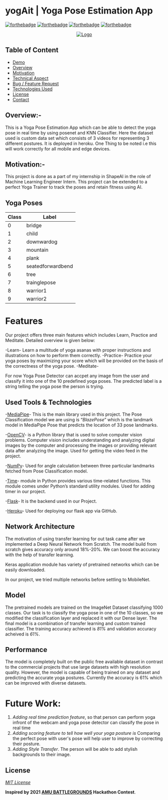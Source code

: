 # yogAit | Yoga Pose Estimation App

[![forthebadge](https://forthebadge.com/images/badges/for-you.svg)](https://forthebadge.com)
[![forthebadge](https://forthebadge.com/images/badges/built-with-love.svg)](https://forthebadge.com)
[![forthebadge](https://forthebadge.com/images/badges/makes-people-smile.svg)](https://forthebadge.com)
[![forthebadge](https://forthebadge.com/images/badges/powered-by-responsibility.svg)](https://forthebadge.com)
<!--
[![forthebadge](https://forthebadge.com/images/badges/check-it-out.svg)](https://forthebadge.com)
[![forthebadge](https://forthebadge.com/images/badges/powered-by-electricity.svg)](https://forthebadge.com)
[![forthebadge](https://forthebadge.com/images/badges/made-with-python.svg)](https://forthebadge.com)-->


<p align="center">
  <a href="https://github.com/jay-munjapara/yogAit">
    <img src="https://developers.google.com/ml-kit/images/vision/card-pose_detection.png" alt="Logo">
  </a>
</p>


## Table of Content
  * [Demo](#demo)
  * [Overview](##overview)
  * [Motivation](#motivation)
  * [Technical Aspect](#technical-aspect)
  * [Bug / Feature Request](#bug---feature-request)
  * [Technologies Used](#technologies-used)
  * [License](#license)
  * [Contact](#contact-)


## Overview:-

This is a Yoga Pose Estimation App which can be able to detect the yoga pose in real time by using posenet and KNN Classifier. Here the dataset used is custom data set which consists of 3 videos for representing 3 different postures. It is deployed in heroku. One Thing to be noted i.e this will work correctly for all mobile and edge devices.

## Motivation:-

This project is done as a part of my internship in ShapeAI in the role of Machine Learning Engineer Intern. This project can be extended to a perfect Yoga Trainer to track the poses and retain fitness using AI.


## Yoga Poses

| Class | Label |
| --- | --- |
| 0 | bridge |
| 1 | child |
| 2 | downwardog |
| 3 | mountain |
| 4 | plank |
| 5 | seatedforwardbend |
| 6 | tree |
| 7 | trainglepose |
| 8 | warrior1 |
| 9 | warrior2 |

<!--
*The training data structure look like this* 

<img src='images/train_dir.png'/>

The reason behind choosing this dataset among others-
- It has images categorized in one of the ten yoga poses
- Is publicly available
- The length of the dataset is suitble for our task with 

<img src='images/bridge.png'/>
-->


# Features

Our project offers three main features which includes Learn, Practice and Meditate. Detailed overview is given below:

-Learn- Learn a multitude of yoga asanas with proper instructions and illustrations on how to perform them correctly.
-Practice- Practice your yoga poses by maximizing your score which will be provided on the basis of the correctness of the yoga pose.
-Meditate-

For now Yoga Pose Detector can accpet any image from the user and classify it into one of the 10 predefined yoga poses. The predicted label is a string telling the yoga pose the person is trying.


## Used Tools & Technologies

-[MediaPipe](https://google.github.io/mediapipe/solutions/pose_classification.html)- This is the main library used in this project. The Pose Classification model we are using is “*BlazePose*” which is the landmark model in MediaPipe Pose that predicts the location of 33 pose landmarks.

-[OpenCV](https://pypi.org/project/opencv-python/)- is a Python library that is used to solve computer vision problems. Computer vision includes understanding and analyzing digital images by the computer and processing the images or providing relevant data after analyzing the image. Used for getting the video feed in the project.

-[NumPy](http://numpy.org/docs)- Used for angle calculation between three particular landmarks fetched from Pose Classification model.

-[Time](https://docs.python.org/3/library/time.html)- module in Python provides various time-related functions. This module comes under Python’s standard utility modules. Used for adding timer in our project.

-[Flask](https://flask.palletsprojects.com/)- It is the backend used in our Project.

-[Heroku](https://devcenter.heroku.com/articles/getting-started-with-python)- Used for deploying our flask app via GitHub.


## Network Architecture
The motivation of using transfer learning for out task came after we implemented a Deep Neural Network from Scratch. The model build from scratch gives accuracy only around 18%-20%. We can boost the accuracy with the help of transfer learning.

Keras application module has variety of pretrained networks which can be easily downloaded.

In our project, we tried multiple networks before settling to MobileNet.


## Model
The pretrained models are trained on the ImageNet Dataset classifying 1000 classes. Our task is to classify the yoga pose in one of the 10 classes, so we modified the classification layer and replaced it with our Dense layer.
The final model is a combination of transfer learning and custom trained classifier.
The training accuracy achieved is *81%* and validation accuracy acheived is *61%*.



## Performance
The model is completely built on the public free available dataset in contrast to the commercial projects that use large datasets with high resolution quality. However, the model is capable of being trained on any dataset and predicting the accurate yoga postures. 
Currently the accuracy is 61% which can be improved with diverse datasets.

<!--img src='images/mountain_predict.png'/-->


# Future Work:

1. *Adding real time prediction feature*, so that person can perform yoga infront of the webcam and yoga pose detector can classify the pose in real time
2. *Adding scoring feature to tell how well your yoga posture is* Comparing the perfect pose with user's pose will help user to improve by correcting their posture.
3. *Adding Style Transfer*. The person will be able to add stylish backgrounds to their image.



## License
[*MIT License*](https://choosealicense.com/licenses/mit/)

**Inspired by 2021 [AMU BATTLEGROUNDS](https://mlsa-amu.github.io/#/) Hackathon Contest**.
